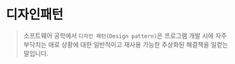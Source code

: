 # 디자인패턴
> 소프트웨어 공학에서 `디자인 패턴(Design pattern)`은 프로그램 개발 시에 자주 부닥치는 애로 상황에 대한 일반적이고 재사용 가능한 추상화된 해결책을 일컫는 말입니다.